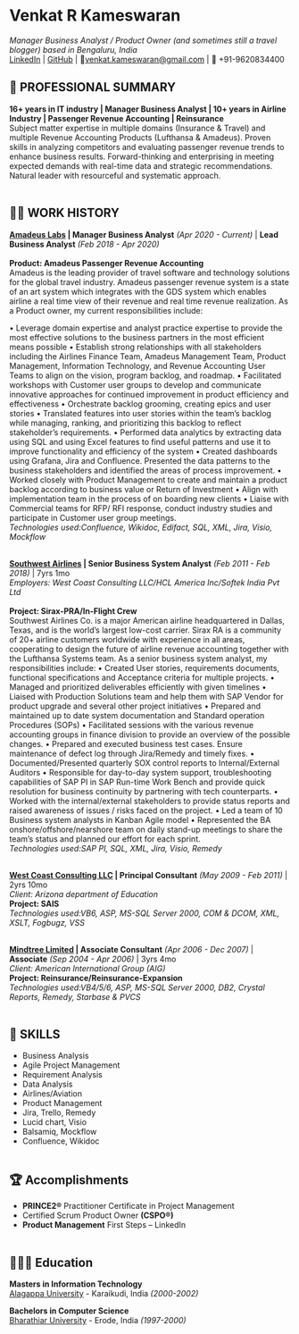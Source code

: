 # Venkat R Kameswaran

_Manager Business Analyst / Product Owner (and sometimes still a travel blogger) based in Bengaluru, India_ <br>
[LinkedIn](https://www.linkedin.com/in/vramanan/) | [GitHub](https://github.com/venkatkameswaran/) |
📧[venkat.kameswaran@gmail.com](mailto:venkat.kameswaran@gmail.com) | 📱 +91-9620834400 <br>

## 🏢 PROFESSIONAL SUMMARY
**16+ years in IT industry | Manager Business Analyst | 10+ years in Airline Industry | Passenger Revenue Accounting | Reinsurance** <br>
Subject matter expertise in multiple domains (Insurance & Travel) and multiple Revenue Accounting Products (Lufthansa & Amadeus). 
Proven skills in analyzing competitors and evaluating passenger revenue trends to enhance business results. 
Forward-thinking and enterprising in meeting expected demands with real-time data and strategic recommendations. 
Natural leader with resourceful and systematic approach.
<br><br>

## 👨‍💻 WORK HISTORY 
**[Amadeus Labs](https://www.linkedin.com/company/amadeus/) | Manager Business Analyst**  _(Apr 2020 - Current)_ | **Lead Business Analyst** _(Feb 2018 - Apr 2020)_ <br>
<br>
**Product: Amadeus Passenger Revenue Accounting** <br>
Amadeus is the leading provider of travel software and technology solutions for the global travel industry. Amadeus passenger revenue system is a state of an art system which integrates with the GDS system which enables airline a real time view of their revenue and real time revenue realization. As a Product owner, my current responsibilities include: 

• Leverage domain expertise and analyst practice expertise to provide the most effective solutions to the business partners in the most efficient means possible 
• Establish strong relationships with all stakeholders including the Airlines Finance Team, Amadeus Management Team, Product Management, Information Technology, and Revenue Accounting User Teams to align on the vision, program backlog, and roadmap. 
• Facilitated workshops with Customer user groups to develop and communicate innovative approaches for continued improvement in product efficiency and effectiveness 
• Orchestrate backlog grooming, creating epics and user stories 
• Translated features into user stories within the team’s backlog while managing, ranking, and prioritizing this backlog to reflect stakeholder’s requirements. 
• Performed data analytics by extracting data using SQL and using Excel features to find useful patterns and use it to improve functionality and efficiency of the system 
• Created dashboards using Grafana, Jira and Confluence. Presented the data patterns to the business stakeholders and identified the areas of process improvement. 
• Worked closely with Product Management to create and maintain a product backlog according to business value or Return of Investment 
• Align with implementation team in the process of on boarding new clients 
• Liaise with Commercial teams for RFP/ RFI response, conduct industry studies and participate in Customer user group meetings. 
<br>
_Technologies used:Confluence, Wikidoc, Edifact, SQL, XML, Jira, Visio, Mockflow_
<br><br>

**[Southwest Airlines](https://www.linkedin.com/company/southwest-airlines/) | Senior Business System Analyst**  _(Feb 2011 - Feb 2018)_ | 7yrs 1mo <br>
_Employers: West Coast Consulting LLC/HCL America Inc/Softek India Pvt Ltd_ <br><br>
**Project: Sirax-PRA/In-Flight Crew** <br>
Southwest Airlines Co. is a major American airline headquartered in Dallas, Texas, and is the world’s largest low-cost carrier. Sirax RA is a community of 20+ airline customers worldwide with experience in all areas, cooperating to design the future of airline revenue accounting together with the Lufthansa Systems team. 
As a senior business system analyst, my responsibilities include: • Created User stories, requirements documents, functional specifications and Acceptance criteria for multiple projects. • Managed and prioritized deliverables efficiently with given timelines • Liaised with Production Solutions team and help them with SAP Vendor for product upgrade and several other project initiatives • Prepared and maintained up to date system documentation and Standard operation Procedures (SOPs) • Facilitated sessions with the various revenue accounting groups in finance division to provide an overview of the possible changes. • Prepared and executed business test cases. Ensure maintenance of defect log through Jira/Remedy and timely fixes. • Documented/Presented quarterly SOX control reports to Internal/External Auditors • Responsible for day-to-day system support, troubleshooting capabilities of SAP PI in SAP Run-time Work Bench and provide quick resolution for business continuity by partnering with tech counterparts. • Worked with the internal/external stakeholders to provide status reports and raised awareness of issues / risks faced on the project. • Led a team of 10 Business system analysts in Kanban Agile model • Represented the BA onshore/offshore/nearshore team on daily stand-up meetings to share the team’s status and planned our effort for each sprint.
<br>
_Technologies used:SAP PI, SQL, XML, Jira, Visio, Remedy_
    <br><br>

**[West Coast Consulting LLC](https://www.linkedin.com/company/west-coast-consulting/) | Principal Consultant**  _(May 2009 - Feb 2011)_ | 2yrs 10mo <br>
_Client: Arizona department of Education_ <br>
**Project: SAIS** <br>
_Technologies used:VB6, ASP, MS-SQL Server 2000, COM & DCOM, XML, XSLT, Fogbugz, VSS_
  <br><br>

**[Mindtree Limited](https://www.linkedin.com/company/mindtreeltd/) | Associate Consultant**  _(Apr 2006 - Dec 2007)_ | **Associate** _(Sep 2004 - Apr 2006)_  | 3yrs 4mo <br>
_Client: American International Group (AIG)_ <br>
**Project: Reinsurance/Reinsurance-Expansion** <br>
_Technologies used:VB4/5/6, ASP, MS-SQL Server 2000, DB2, Crystal Reports, Remedy, Starbase & PVCS_
  <br><br>
  
## 📌 SKILLS


- Business Analysis
- Agile Project Management
- Requirement Analysis
- Data Analysis
- Airlines/Aviation
- Product Management
- Jira, Trello, Remedy
- Lucid chart, Visio
- Balsamiq, Mockflow
- Confluence, Wikidoc
  <br><br>

## 🏆 Accomplishments

- **PRINCE2®** Practitioner Certificate in Project Management
- Certified Scrum Product Owner **(CSPO®)**
- **Product Management** First Steps – LinkedIn
<br><br>

## 👩🏼‍🎓 Education

**Masters in Information Technology**<br>
[Alagappa University](http://www.alagappauniversity.ac.in/) - Karaikudi, India _(2000-2002)_ <br>

**Bachelors in Computer Science**<br>
[Bharathiar University](https://www.b-u.ac.in/) - Erode, India _(1997-2000)_
